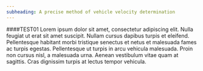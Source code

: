 ```yaml
---
subheading: A precise method of vehicle velocity determination 
---
```

####TEST01
Lorem ipsum dolor sit amet, consectetur adipiscing elit. Nulla feugiat ut erat sit amet suscipit. Nullam cursus dapibus turpis et eleifend. Pellentesque habitant morbi tristique senectus et netus et malesuada fames ac turpis egestas. Pellentesque ut turpis in arcu vehicula malesuada. Proin non cursus nisl, a malesuada urna. Aenean vestibulum vitae quam at sagittis. Cras dignissim turpis at lectus tempor vehicula.

